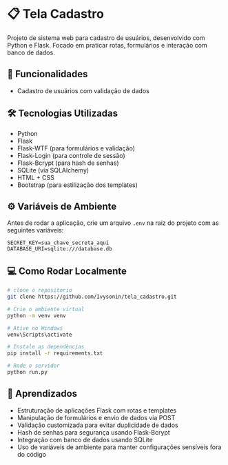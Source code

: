 # 📋 Tela Cadastro

Projeto de sistema web para cadastro de usuários, desenvolvido com Python e Flask. Focado em praticar rotas, formulários e interação com banco de dados.

## 🚀 Funcionalidades

- Cadastro de usuários com validação de dados

## 🛠 Tecnologias Utilizadas

- Python
- Flask
- Flask-WTF (para formulários e validação)
- Flask-Login (para controle de sessão)
- Flask-Bcrypt (para hash de senhas)
- SQLite (via SQLAlchemy)
- HTML + CSS
- Bootstrap (para estilização dos templates)

## ⚙️ Variáveis de Ambiente

Antes de rodar a aplicação, crie um arquivo `.env` na raiz do projeto com as seguintes variáveis:

```
SECRET_KEY=sua_chave_secreta_aqui
DATABASE_URI=sqlite:///database.db
```

## 💻 Como Rodar Localmente

```bash
# clone o repositorio
git clone https://github.com/Ivysonin/tela_cadastro.git

# Crie o ambiente virtual
python -m venv venv

# Ative no Windows
venv\Scripts\activate

# Instale as dependências
pip install -r requirements.txt

# Rode o servidor
python run.py
```

## 📖 Aprendizados

- Estruturação de aplicações Flask com rotas e templates
- Manipulação de formulários e envio de dados via POST
- Validação customizada para evitar duplicidade de dados
- Hash de senhas para segurança usando Flask-Bcrypt
- Integração com banco de dados usando SQLite
- Uso de variáveis de ambiente para manter configurações sensíveis fora do código
